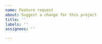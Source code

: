 ```yaml
---
name: Feature request
about: Suggest a change for this project
title: ''
labels: ''
assignees: ''

---
```


<!-- If you have edited one Dockerfile, please don't forget to make applicable changes to the Dockerfiles for other CPU architectures. -->
